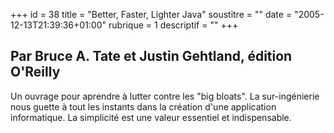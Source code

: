 +++
id = 38
title = "Better, Faster, Lighter Java"
soustitre = ""
date = "2005-12-13T21:39:36+01:00"
rubrique = 1
descriptif = ""
+++

<h2>Par Bruce A. Tate et Justin Gehtland, édition O'Reilly</h2>
Un ouvrage pour aprendre à lutter contre les "big bloats". La sur-ingénierie nous guette à tout les instants dans la création d'une application informatique. La simplicité est une valeur essentiel et indispensable.